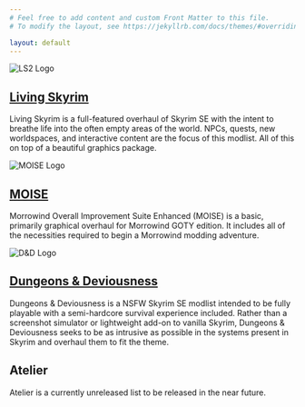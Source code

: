 ```yaml
---
# Feel free to add content and custom Front Matter to this file.
# To modify the layout, see https://jekyllrb.com/docs/themes/#overriding-theme-defaults

layout: default
---
```


![LS2 Logo](https://i.imgur.com/JZwSBbU.png)
## [Living Skyrim](https://forgottenglory.github.io/readme/ls/)
Living Skyrim is a full-featured overhaul of Skyrim SE with the intent to breathe life into the often empty areas of the world. NPCs, quests, new worldspaces, and interactive content are the focus of this modlist. All of this on top of a beautiful graphics package.

![MOISE Logo](https://i.imgur.com/cwAgODR.png)
## [MOISE](https://forgottenglory.github.io/readme/moise/)
Morrowind Overall Improvement Suite Enhanced (MOISE) is a basic, primarily graphical overhaul for Morrowind GOTY edition. It includes all of the necessities required to begin a Morrowind modding adventure.

![D&D Logo](https://i.imgur.com/ns9S1Za.png)
## [Dungeons & Deviousness](https://forgottenglory.github.io/readme/dnd/)
Dungeons & Deviousness is a NSFW Skyrim SE modlist intended to be fully playable with a semi-hardcore survival experience included. Rather than a screenshot simulator or lightweight add-on to vanilla Skyrim, Dungeons & Deviousness seeks to be as intrusive as possible in the systems present in Skyrim and overhaul them to fit the theme.

## Atelier
Atelier is a currently unreleased list to be released in the near future.